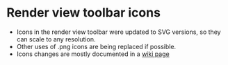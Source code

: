 # Render view toolbar icons

* Icons in the render view toolbar were updated to SVG versions, so they can scale to any resolution.
* Other uses of .png icons are being replaced if possible.
* Icons changes are mostly documented in a [wiki page](https://gitlab.kitware.com/paraview/icons-rework/-/wikis/home)
